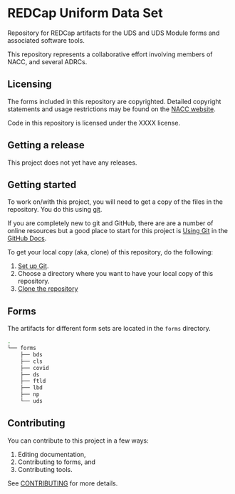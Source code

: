 # REDCap Uniform Data Set

Repository for REDCap artifacts for the UDS and UDS Module forms and associated software tools.

This repository represents a collaborative effort involving members of NACC, and several ADRCs.

## Licensing

The forms included in this repository are copyrighted.
Detailed copyright statements and usage restrictions may be found on the [NACC website](https://naccdata.org/data-collection/guidelines-copyright).

Code in this repository is licensed under the XXXX license.

## Getting a release

This project does not yet have any releases.

## Getting started

To work on/with this project, you will need to get a copy of the files in the repository.
You do this using [git](https://git-scm.com).

If you are completely new to git and GitHub, there are are a number of online resources but a good place to start for this project is [Using Git](https://docs.github.com/en/get-started/using-git) in the [GitHub Docs](https://docs.github.com/).

To get your local copy (aka, clone) of this repository, do the following:
1. [Set up Git](https://docs.github.com/en/get-started/quickstart/set-up-git).
2. Choose a directory where you want to have your local copy of this repository.
2. [Clone the repository](https://docs.github.com/en/repositories/creating-and-managing-repositories/cloning-a-repository)

## Forms

The artifacts for different form sets are located in the `forms` directory.

```bash
.
└── forms
    ├── bds
    ├── cls
    ├── covid
    ├── ds
    ├── ftld
    ├── lbd
    ├── np
    └── uds
```

## Contributing

You can contribute to this project in a few ways:

1. Editing documentation,
2. Contributing to forms, and 
3. Contributing tools.

See [CONTRIBUTING](CONTRIBUTING.md) for more details.

   